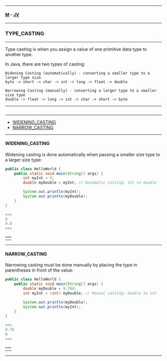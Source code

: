 
---

#### [M](https://github.com/ttltrk/TTT/blob/master/menu.md) - [JV](https://github.com/ttltrk/TTT/tree/master/JV/JV.md)

---

### TYPE_CASTING

---

Type casting is when you assign a value of one primitive data type to another type.

In Java, there are two types of casting:

```
Widening Casting (automatically) - converting a smaller type to a larger type size
byte -> short -> char -> int -> long -> float -> double

Narrowing Casting (manually) - converting a larger type to a smaller size type
double -> float -> long -> int -> char -> short -> byte
```

---

```

```

---

* [WIDENING_CASTING](#WIDENING_CASTING)
* [NARROW_CASTING](#NARROW_CASTING)

---

#### WIDENING_CASTING

Widening casting is done automatically when passing a smaller size type to a larger size type:

```java
public class HelloWorld {
    public static void main(String[] args) {
        int myInt = 9;
        double myDouble = myInt; // Automatic casting: int to double

        System.out.println(myInt);
        System.out.println(myDouble);
    }
}

>>>
9
9.0
>>>
```

[^^^](#TYPE_CASTING)

---

#### NARROW_CASTING

Narrowing casting must be done manually by placing the type in parentheses in front of the value:

```java
public class HelloWorld {
    public static void main(String[] args) {
        double myDouble = 9.78d;
        int myInt = (int) myDouble; // Manual casting: double to int

        System.out.println(myDouble);
        System.out.println(myInt);     
    }
}

>>>
9.78
9
>>>
```

[^^^](#TYPE_CASTING)

---
